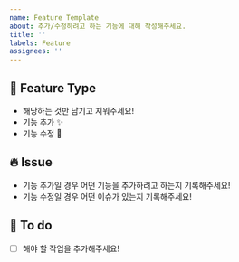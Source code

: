 ```yaml
---
name: Feature Template
about: 추가/수정하려고 하는 기능에 대해 작성해주세요.
title: ''
labels: Feature
assignees: ''
---
```

## 💙 Feature Type
- 해당하는 것만 남기고 지워주세요!
- 기능 추가 ✨
- 기능 수정 🔨

## 🔥 Issue
- 기능 추가일 경우 어떤 기능을 추가하려고 하는지 기록해주세요!
- 기능 수정일 경우 어떤 이슈가 있는지 기록해주세요!

## 📝 To do
- [ ] 해야 할 작업을 추가해주세요!
